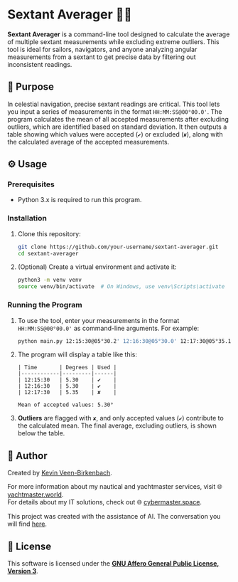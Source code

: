 # Sextant Averager 📐🌊

**Sextant Averager** is a command-line tool designed to calculate the average of multiple sextant measurements while excluding extreme outliers. This tool is ideal for sailors, navigators, and anyone analyzing angular measurements from a sextant to get precise data by filtering out inconsistent readings.

## 🧭 Purpose

In celestial navigation, precise sextant readings are critical. This tool lets you input a series of measurements in the format `HH:MM:SS@00°00.0'`. The program calculates the mean of all accepted measurements after excluding outliers, which are identified based on standard deviation. It then outputs a table showing which values were accepted (`✔`) or excluded (`✘`), along with the calculated average of the accepted measurements.

## ⚙️ Usage

### Prerequisites

- Python 3.x is required to run this program.

### Installation

1. Clone this repository:
   ```bash
   git clone https://github.com/your-username/sextant-averager.git
   cd sextant-averager
   ```

2. (Optional) Create a virtual environment and activate it:
   ```bash
   python3 -m venv venv
   source venv/bin/activate  # On Windows, use venv\Scripts\activate
   ```

### Running the Program

1. To use the tool, enter your measurements in the format `HH:MM:SS@00°00.0'` as command-line arguments. For example:
   ```bash
   python main.py 12:15:30@05°30.2' 12:16:30@05°30.0' 12:17:30@05°35.1'
   ```

2. The program will display a table like this:

   ```
   | Time       | Degrees | Used |
   |------------|---------|------|
   | 12:15:30   | 5.30    | ✔    |
   | 12:16:30   | 5.30    | ✔    |
   | 12:17:30   | 5.35    | ✘    |

   Mean of accepted values: 5.30°
   ```

3. **Outliers** are flagged with `✘`, and only accepted values (`✔`) contribute to the calculated mean. The final average, excluding outliers, is shown below the table.

## 👤 Author

Created by [Kevin Veen-Birkenbach](https://veen.world). 

For more information about my nautical and yachtmaster services, visit 🌐 [yachtmaster.world](https://yachtmaster.world/).  
For details about my IT solutions, check out 🌐 [cybermaster.space](https://cybermaster.space/).

This project was created with the assistance of AI. The conversation you will find [here](https://chatgpt.com/share/671d55a5-3a5c-800f-8330-fbcbd9c5261c).

## 📜 License

This software is licensed under the **[GNU Affero General Public License, Version 3](./LICENSE)**.
